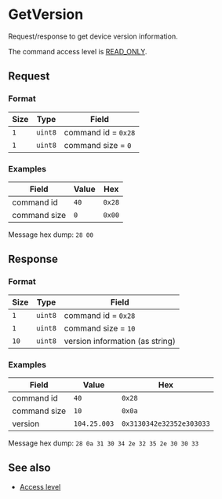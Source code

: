 # GetVersion

Request/response to get device version information.

The command access level is [READ_ONLY](../basics.md#command-access-level).


## Request

### Format

| Size | Type    | Field               |
| ---- | ------- | ------------------- |
| `1`  | `uint8` | command id = `0x28` |
| `1`  | `uint8` | command size = `0`  |

### Examples

| Field        | Value | Hex    |
| ------------ | ----- | ------ |
| command id   | `40`  | `0x28` |
| command size | `0`   | `0x00` |

Message hex dump: `28 00`


## Response

### Format

| Size | Type    | Field                           |
| ---- | ------- | ------------------------------- |
| `1`  | `uint8` | command id = `0x28`             |
| `1`  | `uint8` | command size = `10`             |
| `10` | `uint8` | version information (as string) |

### Examples

| Field        | Value        | Hex                      |
| ------------ | ------------ | ------------------------ |
| command id   | `40`         | `0x28`                   |
| command size | `10`         | `0x0a`                   |
| version      | `104.25.003` | `0x3130342e32352e303033` |

Message hex dump: `28 0a 31 30 34 2e 32 35 2e 30 30 33`


## See also

* [Access level](../basics.md#command-access-level)
